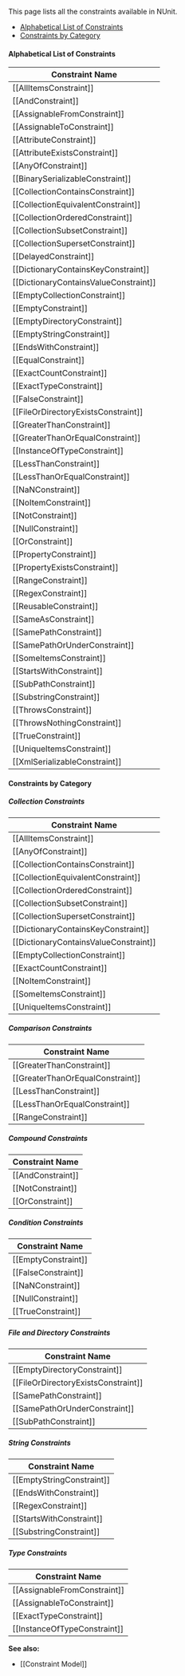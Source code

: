 This page lists all the constraints available in NUnit.
* [Alphabetical List of Constraints](#alphabetical-list-of-constraints)
* [Constraints by Category](#constraints-by-category)

#### Alphabetical List of Constraints

Constraint Name                      | 
-------------------------------------|
[[AllItemsConstraint]]               |
[[AndConstraint]]                    |
[[AssignableFromConstraint]]         |
[[AssignableToConstraint]]           |
[[AttributeConstraint]]              |
[[AttributeExistsConstraint]]        |
[[AnyOfConstraint]]                  |
[[BinarySerializableConstraint]]     |
[[CollectionContainsConstraint]]     |
[[CollectionEquivalentConstraint]]   |
[[CollectionOrderedConstraint]]      |
[[CollectionSubsetConstraint]]       |
[[CollectionSupersetConstraint]]     |
[[DelayedConstraint]]                |
[[DictionaryContainsKeyConstraint]]  |
[[DictionaryContainsValueConstraint]]|
[[EmptyCollectionConstraint]]        |
[[EmptyConstraint]]                  |
[[EmptyDirectoryConstraint]]         |
[[EmptyStringConstraint]]            |
[[EndsWithConstraint]]               |
[[EqualConstraint]]                  |
[[ExactCountConstraint]]             |
[[ExactTypeConstraint]]              |
[[FalseConstraint]]                  |
[[FileOrDirectoryExistsConstraint]]  |
[[GreaterThanConstraint]]            |
[[GreaterThanOrEqualConstraint]]     |
[[InstanceOfTypeConstraint]]         |
[[LessThanConstraint]]               |
[[LessThanOrEqualConstraint]]        |
[[NaNConstraint]]                    |
[[NoItemConstraint]]                 |
[[NotConstraint]]                    |
[[NullConstraint]]                   |
[[OrConstraint]]                     |
[[PropertyConstraint]]               |
[[PropertyExistsConstraint]]         |
[[RangeConstraint]]                  |
[[RegexConstraint]]                  |
[[ReusableConstraint]]               |
[[SameAsConstraint]]                 |
[[SamePathConstraint]]               |
[[SamePathOrUnderConstraint]]        |
[[SomeItemsConstraint]]              |
[[StartsWithConstraint]]             |
[[SubPathConstraint]]                |
[[SubstringConstraint]]              |
[[ThrowsConstraint]]                 |
[[ThrowsNothingConstraint]]          |
[[TrueConstraint]]                   |
[[UniqueItemsConstraint]]            |
[[XmlSerializableConstraint]]        |

#### Constraints by Category

##### Collection Constraints
  
Constraint Name                      | 
-------------------------------------|
[[AllItemsConstraint]]               |
[[AnyOfConstraint]]                  |
[[CollectionContainsConstraint]]     |
[[CollectionEquivalentConstraint]]   |
[[CollectionOrderedConstraint]]      |
[[CollectionSubsetConstraint]]       |
[[CollectionSupersetConstraint]]     |
[[DictionaryContainsKeyConstraint]]  |
[[DictionaryContainsValueConstraint]]|
[[EmptyCollectionConstraint]]        |
[[ExactCountConstraint]]             |
[[NoItemConstraint]]                 |
[[SomeItemsConstraint]]              |
[[UniqueItemsConstraint]]            |

##### Comparison Constraints
Constraint Name                      |
-------------------------------------|
[[GreaterThanConstraint]]            |
[[GreaterThanOrEqualConstraint]]     |
[[LessThanConstraint]]               |
[[LessThanOrEqualConstraint]]        |
[[RangeConstraint]]                  |

##### Compound Constraints
Constraint Name                      |
-------------------------------------|
[[AndConstraint]]                    |
[[NotConstraint]]                    |
[[OrConstraint]]                     |

##### Condition Constraints
Constraint Name                      | 
-------------------------------------|
[[EmptyConstraint]]                  |
[[FalseConstraint]]                  |
[[NaNConstraint]]                    |
[[NullConstraint]]                   |
[[TrueConstraint]]                   |

##### File and Directory Constraints
Constraint Name                      |
-------------------------------------|
[[EmptyDirectoryConstraint]]         |
[[FileOrDirectoryExistsConstraint]]  |
[[SamePathConstraint]]               |
[[SamePathOrUnderConstraint]]        |
[[SubPathConstraint]]                |

##### String Constraints
Constraint Name                      |
-------------------------------------|
[[EmptyStringConstraint]]            |
[[EndsWithConstraint]]               |
[[RegexConstraint]]                  |
[[StartsWithConstraint]]             |
[[SubstringConstraint]]              |

##### Type Constraints
Constraint Name                      |
-------------------------------------|
[[AssignableFromConstraint]]         |
[[AssignableToConstraint]]           |
[[ExactTypeConstraint]]              |
[[InstanceOfTypeConstraint]]         |

**See also:**
 * [[Constraint Model]]
   